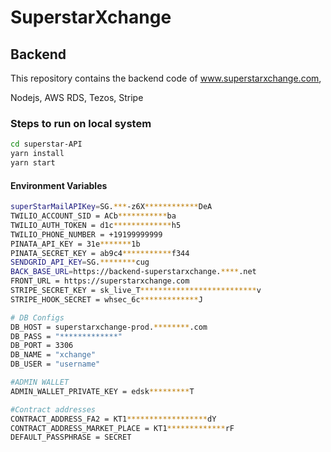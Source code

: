 # SuperstarXchange
## Backend

This repository contains the backend code of www.superstarxchange.com,

Nodejs, AWS RDS, Tezos, Stripe

### Steps to run on local system
```sh
cd superstar-API
yarn install
yarn start
```

#### Environment Variables
```sh
superStarMailAPIKey=SG.***-z6X************DeA
TWILIO_ACCOUNT_SID = ACb***********ba
TWILIO_AUTH_TOKEN = d1c*************h5
TWILIO_PHONE_NUMBER = +19199999999
PINATA_API_KEY = 31e*******1b
PINATA_SECRET_KEY = ab9c4***********f344
SENDGRID_API_KEY=SG.********cug
BACK_BASE_URL=https://backend-superstarxchange.****.net
FRONT_URL = https://superstarxchange.com
STRIPE_SECRET_KEY = sk_live_T**************************v
STRIPE_HOOK_SECRET = whsec_6c*************J

# DB Configs
DB_HOST = superstarxchange-prod.********.com
DB_PASS = "*************"
DB_PORT = 3306
DB_NAME = "xchange"
DB_USER = "username"

#ADMIN WALLET
ADMIN_WALLET_PRIVATE_KEY = edsk*********T

#Contract addresses
CONTRACT_ADDRESS_FA2 = KT1******************dY
CONTRACT_ADDRESS_MARKET_PLACE = KT1*************rF
DEFAULT_PASSPHRASE = SECRET
```

